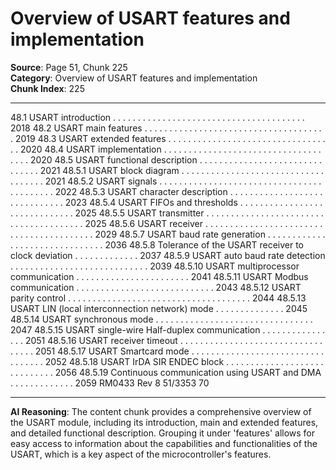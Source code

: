 # Overview of USART features and implementation

**Source**: Page 51, Chunk 225  
**Category**: Overview of USART features and implementation  
**Chunk Index**: 225

---

48.1 USART introduction . . . . . . . . . . . . . . . . . . . . . . . . . . . . . . . . . . . . . . . 2018
48.2 USART main features . . . . . . . . . . . . . . . . . . . . . . . . . . . . . . . . . . . . . 2019
48.3 USART extended features . . . . . . . . . . . . . . . . . . . . . . . . . . . . . . . . . . 2020
48.4 USART implementation . . . . . . . . . . . . . . . . . . . . . . . . . . . . . . . . . . . . 2020
48.5 USART functional description . . . . . . . . . . . . . . . . . . . . . . . . . . . . . . . 2021
48.5.1 USART block diagram . . . . . . . . . . . . . . . . . . . . . . . . . . . . . . . . . . . . 2021
48.5.2 USART signals . . . . . . . . . . . . . . . . . . . . . . . . . . . . . . . . . . . . . . . . . . 2022
48.5.3 USART character description . . . . . . . . . . . . . . . . . . . . . . . . . . . . . . 2023
48.5.4 USART FIFOs and thresholds . . . . . . . . . . . . . . . . . . . . . . . . . . . . . . 2025
48.5.5 USART transmitter . . . . . . . . . . . . . . . . . . . . . . . . . . . . . . . . . . . . . . . 2025
48.5.6 USART receiver . . . . . . . . . . . . . . . . . . . . . . . . . . . . . . . . . . . . . . . . . 2029
48.5.7 USART baud rate generation . . . . . . . . . . . . . . . . . . . . . . . . . . . . . . . 2036
48.5.8 Tolerance of the USART receiver to clock deviation . . . . . . . . . . . . . 2037
48.5.9 USART auto baud rate detection . . . . . . . . . . . . . . . . . . . . . . . . . . . . 2039
48.5.10 USART multiprocessor communication . . . . . . . . . . . . . . . . . . . . . . . 2041
48.5.11 USART Modbus communication . . . . . . . . . . . . . . . . . . . . . . . . . . . . 2043
48.5.12 USART parity control . . . . . . . . . . . . . . . . . . . . . . . . . . . . . . . . . . . . . 2044
48.5.13 USART LIN (local interconnection network) mode . . . . . . . . . . . . . . 2045
48.5.14 USART synchronous mode . . . . . . . . . . . . . . . . . . . . . . . . . . . . . . . . 2047
48.5.15 USART single-wire Half-duplex communication . . . . . . . . . . . . . . . . 2051
48.5.16 USART receiver timeout . . . . . . . . . . . . . . . . . . . . . . . . . . . . . . . . . . 2051
48.5.17 USART Smartcard mode . . . . . . . . . . . . . . . . . . . . . . . . . . . . . . . . . . 2052
48.5.18 USART IrDA SIR ENDEC block . . . . . . . . . . . . . . . . . . . . . . . . . . . . . 2056
48.5.19 Continuous communication using USART and DMA . . . . . . . . . . . . . 2059
RM0433 Rev 8 51/3353
70

---

**AI Reasoning**: The content chunk provides a comprehensive overview of the USART module, including its introduction, main and extended features, and detailed functional description. Grouping it under 'features' allows for easy access to information about the capabilities and functionalities of the USART, which is a key aspect of the microcontroller's features.
